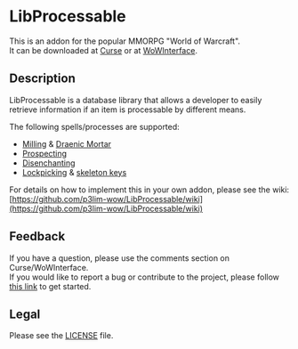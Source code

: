 # LibProcessable

This is an addon for the popular MMORPG "World of Warcraft".  
It can be downloaded at [Curse](http://curse.com/addons/wow/libprocessable) or at [WoWInterface](http://wowinterface.com/downloads/info23440).

## Description

LibProcessable is a database library that allows a developer to easily retrieve information if an item is processable by different means.

The following spells/processes are supported:

- [Milling](http://wowhead.com/spell=51005) & [Draenic Mortar](http://wowhead.com/item=114942)
- [Prospecting](http://wowhead.com/spell=31252)
- [Disenchanting](http://wowhead.com/spell=13262)
- [Lockpicking](http://wowhead.com/spell=1804) & [skeleton keys](http://wowhead.com/items?filter=na=key;cr=86;crs=2)

For details on how to implement this in your own addon, please see the wiki:  
[https://github.com/p3lim-wow/LibProcessable/wiki](https://github.com/p3lim-wow/LibProcessable/wiki)

## Feedback

If you have a question, please use the comments section on Curse/WoWInterface.  
If you would like to report a bug or contribute to the project, please follow [this link](https://github.com/p3lim-wow/LibProcessable/blob/master/CONTRIBUTING.md) to get started.

## Legal

Please see the [LICENSE](https://github.com/p3lim-wow/LibProcessable/blob/master/LICENSE.txt) file.
